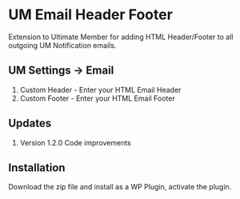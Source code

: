 # UM Email Header Footer
Extension to Ultimate Member for adding HTML Header/Footer to all outgoing UM Notification emails.

## UM Settings -> Email
1. Custom Header - Enter your HTML Email Header
2. Custom Footer - Enter your HTML Email Footer

## Updates
1. Version 1.2.0 Code improvements

## Installation
Download the zip file and install as a WP Plugin, activate the plugin.
